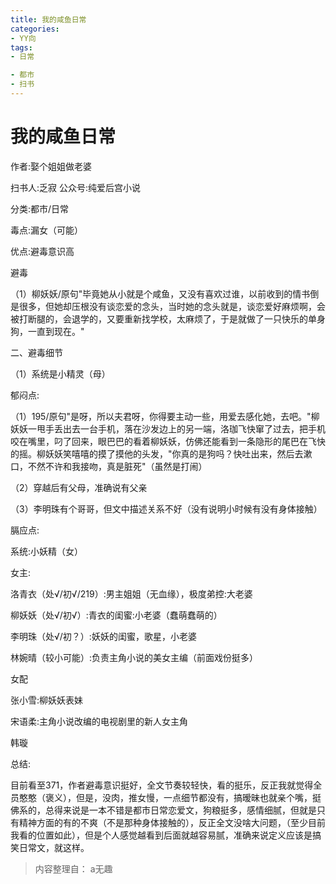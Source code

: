 ```yaml
---
title: 我的咸鱼日常
categories:
- YY向
tags:
- 日常

- 都市
- 扫书
---
```

# 我的咸鱼日常
作者:娶个姐姐做老婆

扫书人:乏寂 公众号:纯爱后宫小说

分类:都市/日常

毒点:漏女（可能）

优点:避毒意识高

避毒

（1）柳妖妖/原句"毕竟她从小就是个咸鱼，又没有喜欢过谁，以前收到的情书倒是很多，但她却压根没有谈恋爱的念头，当时她的念头就是，谈恋爱好麻烦啊，会被打断腿的，会退学的，又要重新找学校，太麻烦了，于是就做了一只快乐的单身狗，一直到现在。"

二、避毒细节

（1）系统是小精灵（母）

郁闷点:

（1）195/原句"是呀，所以夫君呀，你得要主动一些，用爱去感化她，去吧。"柳妖妖一甩手丢出去一台手机，落在沙发边上的另一端，洛珈飞快窜了过去，把手机咬在嘴里，叼了回来，眼巴巴的看着柳妖妖，仿佛还能看到一条隐形的尾巴在飞快的摇。柳妖妖笑嘻嘻的摸了摸他的头发，"你真的是狗吗？快吐出来，然后去漱口，不然不许和我接吻，真是脏死"（虽然是打闹）

（2）穿越后有父母，准确说有父亲

（3）李明珠有个哥哥，但文中描述关系不好（没有说明小时候有没有身体接触）

膈应点:

系统:小妖精（女）

女主:

洛青衣（处√/初√/219）:男主姐姐（无血缘），极度弟控:大老婆

柳妖妖（处√/初√）:青衣的闺蜜:小老婆（蠢萌蠢萌的）

李明珠（处√/初？）:妖妖的闺蜜，歌星，小老婆

林婉晴（较小可能）:负责主角小说的美女主编（前面戏份挺多）

女配

张小雪:柳妖妖表妹

宋语柔:主角小说改编的电视剧里的新人女主角

韩璇

总结:

目前看至371，作者避毒意识挺好，全文节奏较轻快，看的挺乐，反正我就觉得全员憨憨（褒义），但是，没肉，推女慢，一点细节都没有，搞暧昧也就亲个嘴，挺佛系的，总得来说是一本不错是都市日常恋爱文，狗粮挺多，感情细腻，但就是只有精神方面的有的不爽（不是那种身体接触的），反正全文没啥大问题，（至少目前我看的位置如此），但是个人感觉越看到后面就越容易腻，准确来说定义应该是搞笑日常文，就这样。


> 内容整理自： a无趣